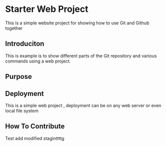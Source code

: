 # Starter Web Project

This is a simple website project for showing 
how to use Git and Github together
## Introduciton
This is example is to show different parts of the Git repository and various commands using a web project.
## Purpose

## Deployment 
This is a simple web project , deployment can be on any web server or even local file system
## How To Contribute
Test add modified staginttttg 
